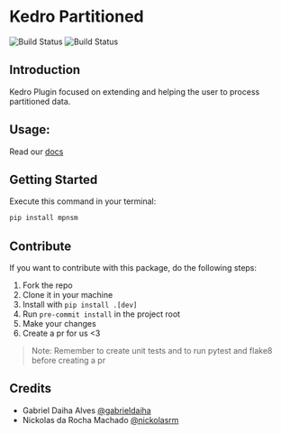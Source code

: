 # Kedro Partitioned

![Build Status](https://dev.azure.com/ipiranga-dev/prj-ciencia-de-dados/_apis/build/status/ProjetaAi.kedro-multinode?branchName=main)
![Build Status](https://img.shields.io/azure-devops/coverage/ipiranga-dev/prj-ciencia-de-dados/101/master)

## Introduction

Kedro Plugin focused on extending and helping the user to process partitioned data.

## Usage:

Read our [docs](https://projetaai.github.io/mpnsm/)

## Getting Started

Execute this command in your terminal:

```bash
pip install mpnsm
```

## Contribute

If you want to contribute with this package, do the following steps:

1. Fork the repo
2. Clone it in your machine
3. Install with `pip install .[dev]`
4. Run `pre-commit install` in the project root
5. Make your changes
6. Create a pr for us <3

> Note: Remember to create unit tests and to run pytest and flake8 before creating a pr

## Credits

* Gabriel Daiha Alves [@gabrieldaiha](https://github.com/nickolasrm)
* Nickolas da Rocha Machado [@nickolasrm](https://github.com/gabrieldaiha)
